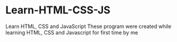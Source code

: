 # Learn-HTML-CSS-JS
Learn HTML, CSS and JavaScript These program were created while learning HTML, CSS and Javascript for first time by me
